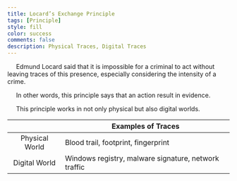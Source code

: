 ```yaml
---
title: Locard’s Exchange Principle
tags: [Principle]
style: fill
color: success
comments: false
description: Physical Traces, Digital Traces
---
```

&nbsp;&nbsp;&nbsp;&nbsp;&nbsp;Edmund Locard said that it is impossible for a criminal to act without leaving traces of this presence, especially considering the intensity of a crime.

&nbsp;&nbsp;&nbsp;&nbsp;&nbsp;In other words, this principle says that an action result in evidence.

&nbsp;&nbsp;&nbsp;&nbsp;&nbsp;This principle works in not only physical but also digital worlds.

| | <center> Examples of Traces</center> |
| :-: | :-- |
| Physical World | Blood trail, footprint, fingerprint |
| Digital World | Windows registry, malware signature, network traffic|
